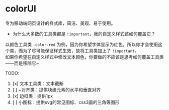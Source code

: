 # colorUI

专为移动端网页设计的样式库，简洁、美观、易于使用。

* 为什么大多数的工具类都是 `!important`，我的自定义样式该如何覆盖它？

以颜色工具类 `.color-red` 为例，因为你希望字体显示为红色，所以你才会使用这个类，而为了尽可能保证样式生效，故将工具类加上了 `!important`。  
如果你希望在自定义样式中修改文本颜色，你要做的不应该是思考如何覆盖工具类——而是移除它~





TODO: 
1. [x] 文本工具类：文本截断
2. [ ] +对齐类：提供块级元素的水平和垂直对齐
3. [x] 边框类：提供1px
4. [ ] 小图标：提供svg的常见图标、css3画的三角等图形